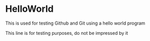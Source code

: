 # HelloWorld
This is used for testing Github and Git using a hello world program

This line is for testing purposes, do not be impressed by it
